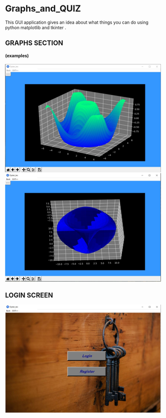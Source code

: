 # Graphs_and_QUIZ
This GUI application gives an idea about what things  you can do 
using python matplotlib and tkinter .
## GRAPHS SECTION
#### (examples)

![alt text](https://github.com/Joe-Sin7h/Graphs_and_QUIZ/blob/main/Capture.JPG?raw=true)
![alt text](https://github.com/Joe-Sin7h/Graphs_and_QUIZ/blob/main/Capture1.JPG?raw=true)


## LOGIN SCREEN
![alt text](https://github.com/Joe-Sin7h/Graphs_and_QUIZ/blob/main/Capture2.JPG?raw=true)
